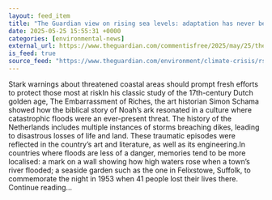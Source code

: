 ```yaml
---
layout: feed_item
title: "The Guardian view on rising sea levels: adaptation has never been more urgent | Editorial"
date: 2025-05-25 15:55:31 +0000
categories: [environmental-news]
external_url: https://www.theguardian.com/commentisfree/2025/may/25/the-guardian-view-on-rising-sea-levels-adaptation-has-never-been-more-urgent
is_feed: true
source_feed: "https://www.theguardian.com/environment/climate-crisis/rss"
---
```


Stark warnings about threatened coastal areas should prompt fresh efforts to protect those most at riskIn his classic study of the 17th-century Dutch golden age, The Embarrassment of Riches, the art historian Simon&nbsp;Schama showed how the biblical story of Noah’s ark resonated in a culture where catastrophic floods were an ever-present threat. The history of the Netherlands includes multiple instances of storms breaching dikes, leading to disastrous losses of life and land. These traumatic episodes were reflected in the country’s art and literature, as well as its engineering.In countries where floods are less of a danger, memories tend to be more localised: a mark on a wall showing how high waters rose when a town’s river flooded; a seaside garden such as the one in Felixstowe, Suffolk, to commemorate the night in 1953 when 41&nbsp;people lost their lives there. Continue reading...

